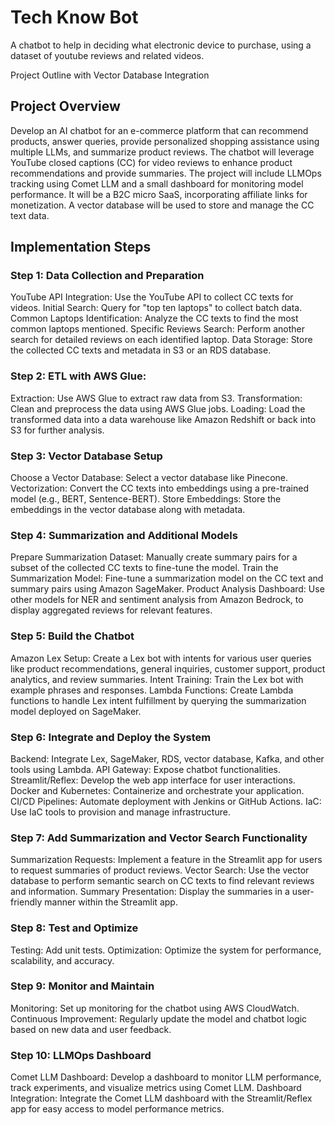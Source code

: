 # Tech Know Bot

A chatbot to help in deciding what electronic device to purchase, using a dataset of youtube reviews and related videos.


Project Outline with Vector Database Integration

## Project Overview
Develop an AI chatbot for an e-commerce platform that can recommend products, answer queries, provide personalized shopping assistance using multiple LLMs, and summarize product reviews. The chatbot will leverage YouTube closed captions (CC) for video reviews to enhance product recommendations and provide summaries. The project will include LLMOps tracking using Comet LLM and a small dashboard for monitoring model performance. It will be a B2C micro SaaS, incorporating affiliate links for monetization. A vector database will be used to store and manage the CC text data.


## Implementation Steps

### Step 1: Data Collection and Preparation
YouTube API Integration: Use the YouTube API to collect CC texts for videos.
Initial Search: Query for "top ten laptops" to collect batch data.
Common Laptops Identification: Analyze the CC texts to find the most common laptops mentioned.
Specific Reviews Search: Perform another search for detailed reviews on each identified laptop.
Data Storage: Store the collected CC texts and metadata in S3 or an RDS database.

### Step 2: ETL with AWS Glue:
Extraction: Use AWS Glue to extract raw data from S3.
Transformation: Clean and preprocess the data using AWS Glue jobs.
Loading: Load the transformed data into a data warehouse like Amazon Redshift or back into S3 for further analysis.

### Step 3: Vector Database Setup
Choose a Vector Database: Select a vector database like Pinecone.
Vectorization: Convert the CC texts into embeddings using a pre-trained model (e.g., BERT, Sentence-BERT).
Store Embeddings: Store the embeddings in the vector database along with metadata.

### Step 4: Summarization and Additional Models
Prepare Summarization Dataset: Manually create summary pairs for a subset of the collected CC texts to fine-tune the model.
Train the Summarization Model: Fine-tune a summarization model on the CC text and summary pairs using Amazon SageMaker.
Product Analysis Dashboard: Use other models for NER and sentiment analysis from Amazon Bedrock, to display aggregated reviews for relevant features.

### Step 5: Build the Chatbot
Amazon Lex Setup: Create a Lex bot with intents for various user queries like product recommendations, general inquiries, customer support, product analytics, and review summaries.
Intent Training: Train the Lex bot with example phrases and responses.
Lambda Functions: Create Lambda functions to handle Lex intent fulfillment by querying the summarization model deployed on SageMaker.

### Step 6: Integrate and Deploy the System
Backend: Integrate Lex, SageMaker, RDS, vector database, Kafka, and other tools using Lambda.
API Gateway: Expose chatbot functionalities.
Streamlit/Reflex: Develop the web app interface for user interactions.
Docker and Kubernetes: Containerize and orchestrate your application.
CI/CD Pipelines: Automate deployment with Jenkins or GitHub Actions.
IaC: Use IaC tools to provision and manage infrastructure.

### Step 7: Add Summarization and Vector Search Functionality
Summarization Requests: Implement a feature in the Streamlit app for users to request summaries of product reviews.
Vector Search: Use the vector database to perform semantic search on CC texts to find relevant reviews and information.
Summary Presentation: Display the summaries in a user-friendly manner within the Streamlit app.

### Step 8: Test and Optimize
Testing: Add unit tests.
Optimization: Optimize the system for performance, scalability, and accuracy.

### Step 9: Monitor and Maintain
Monitoring: Set up monitoring for the chatbot using AWS CloudWatch.
Continuous Improvement: Regularly update the model and chatbot logic based on new data and user feedback.

### Step 10: LLMOps Dashboard
Comet LLM Dashboard: Develop a dashboard to monitor LLM performance, track experiments, and visualize metrics using Comet LLM.
Dashboard Integration: Integrate the Comet LLM dashboard with the Streamlit/Reflex app for easy access to model performance metrics.
